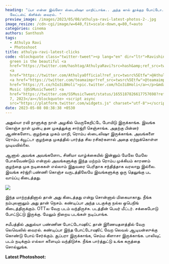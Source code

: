 ```yaml
---
heading: "ப்பா என்ன இவ்ளோ ஸ்டைலிஷா மாறிட்டாங்க.. அந்த கால் தூக்குற போட்டோ..
  லேட்டஸ்ட் கிளிக்ஸ் வைரல். "
preview_image: /images/2023/05/08/athulya-ravi-latest-photos-2-.jpg
image_resize: /cdn-cgi/image/w=640,fit=scale-down,q=80,f=auto
categories: cinema
authors: Santhosh
tags:
  - Athulya Ravi
  - Photoshoot
title: athulya-ravi-latest-clicks
code: <blockquote class="twitter-tweet"><p lang="en" dir="ltr">Ravishing in
  green is the beautiful <a
  href="https://twitter.com/hashtag/AthulyaRavi?src=hash&amp;ref_src=twsrc%5Etfw">#AthulyaRavi</a>
  <a
  href="https://twitter.com/AthulyaOfficial?ref_src=twsrc%5Etfw">@AthulyaOfficial</a>
  <a href="https://twitter.com/teamaimpr?ref_src=twsrc%5Etfw">@teamaimpr</a> <a
  href="https://t.co/hIo3i8Holi">pic.twitter.com/hIo3i8Holi</a></p>&mdash; SS
  Music (@SSMusicTweet) <a
  href="https://twitter.com/SSMusicTweet/status/1655187826617757698?ref_src=twsrc%5Etfw">May
  7, 2023</a></blockquote> <script async
  src="https://platform.twitter.com/widgets.js" charset="utf-8"></script>
date: 2023-05-08 08:38:38 +0530
---
```

அதுல்யா ரவி நாளுக்கு நாள் அழகில் மெருகேறிட்டே போயிடு இருக்காங்க. இவங்க கொஞ்ச நாள் முன்பு தன முகத்துக்கு சார்ஜ்ரி செஞ்சாங்க. அதற்கு பின்னர் ஆண்களோட குழந்தை முகம் மாறி, ரொம்ப ஸ்டைலிஷா இருக்காங்க. அவங்களை ரொம்ப க்யூட்டா குழந்தை முகத்தில் பார்த்த சில ரசிகர்களால் அதை ஏற்றுக்கொள்ள முடியவில்லை.

ஆனால் அவங்க அவங்களோட சினிமா வாழ்க்கையில் இன்னும் மேலே மேலே போகவேண்டும் என்றால் அவங்களுக்கு இந்த மற்றம் ரொம்ப முக்கியம் காரணம் குழந்தை முக நடிகைகள் எல்லாம் இதுவரை பெரிதாக சந்தித்தாக வரலாறு இல்லை. இவங்க சர்ஜ்ரி பண்ணி கொஞ்ச வருடத்திலேயே இவங்களுக்கு ஒரு தெலுங்கு பட வாய்ப்பு கிடைத்தது.

![](/images/2023/05/08/athulya-ravi-latest-photos-1-.jpg)

இந்த மாற்றத்தினால் தான் அது கிடைத்தது என்று சொன்னால் மிகையாகாது. நீங்க நம்புலனாலும் அது தான் நெசம். கண்டிப்பா அந்த படகுக்கு நல்ல ஒபெநிங் கிடைத்திருக்கும். OTTல வேற படம் வந்திருச்சு. படத்தின் பெயர் மீட்டர். சக்கைபோடு போட்டுட்டு இருக்கு. மேலும் நிறைய  படங்கள் நடிப்பாங்க. 

சமீபத்தில் அதுல்யா பண்ணின போட்டோஷூட் தான் இணையதளத்தில் வேற லெவெலில் வைரல். கண்டிப்பா  இந்த போட்டோஷூட் வேற லெவல் ஆடியன்ஸுக்கு கொண்டு போய் சேர்க்கும். சூப்பரா இருக்காங்க, செம்ம கிளாசா இருக்காங்க. பாலிவுட் படம் நடிக்கும் எல்லா களையும் வந்திடுச்சு. நீங்க பார்த்துட்டு உங்க கருத்தை சொல்லுங்க. 

**L﻿atest Photoshoot:**